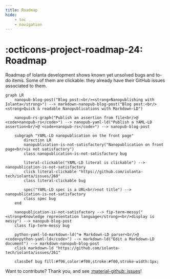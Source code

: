 ```yaml
---
title: Roadmap
hide:
    - toc
    - navigation
---
```


# :octicons-project-roadmap-24: Roadmap

Roadmap of Iolanta development shows known yet unsolved bugs and to-do items. Some of them are clickable: they already have their GitHub issues associated to them.

```mermaid
graph LR
    nanopub-blog-post("Blog post:<br/><strong>Nanopublishing with Iolanta</strong>") --> markdown-nanopub-blog-post("Blog post:<br/><strong>Quick & readable Nanopublications with Markdown-LD")
    
    nanopub-rs-graph("Publish an assertion from file<br/>@ <code>nanopub-rs</code>") --> nanopub-yaml-ld("Publish a YAML-LD assertion<br/>@ <code>nanopub-rs</code>") --> nanopub-blog-post
    
    subgraph "YAML-LD nanopublication on the front page"
        direction LR
        nanopublication-is-not-satisfactory("Nanopublication on front page<br/>is not satisfactory")
        class nanopublication-is-not-satisfactory bug
        
        literal-clickable("YAML-LD literal is clickable") --> nanopublication-is-not-satisfactory
        click literal-clickable "https://github.com/iolanta-tech/iolanta/issues/260"
        class literal-clickable bug
        
        spec("YAML-LD spec is a URL<br/>not title") --> nanopublication-is-not-satisfactory
        class spec bug
    end
    
    nanopublication-is-not-satisfactory --> fip-term-messy("<strong>Knowledge representation language</strong><br/>display is messy") --> nanopub-blog-post
    class fip-term-messy bug
    
    python-yaml-ld-markdown-ld("➕ Markdown-LD parser<br/>@ <code>python-yaml-ld</code>") --> markdown-ld("Edit a Markdown-LD document") --> markdown-nanopub-blog-post
    click markdown-ld "https://github.com/iolanta-tech/iolanta/issues/261"
        
    classDef bug fill:#f96,color:#f00,stroke:#f00,stroke-width:1px;
```

Want to contribute? Thank you, and see [:material-github: issues](https://github.com/iolanta-tech/iolanta/issues)!